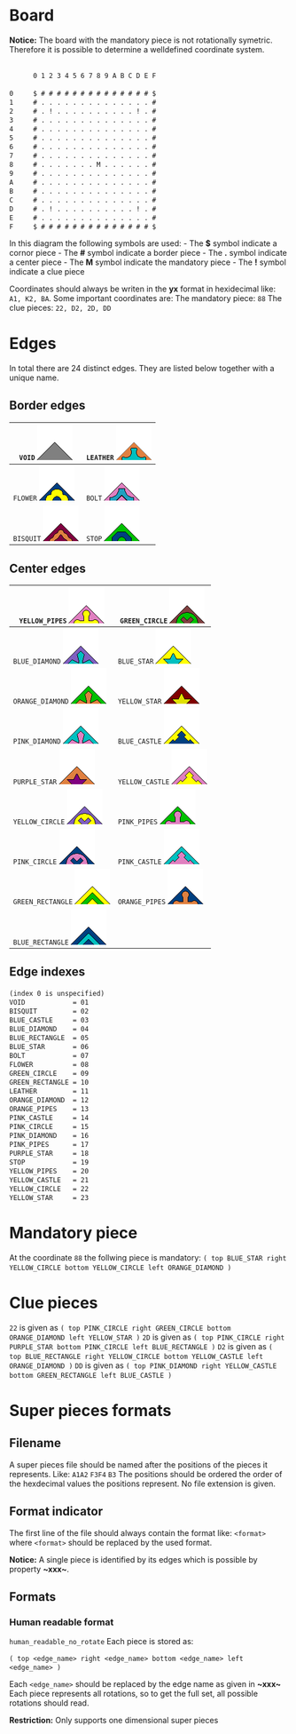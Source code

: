 # Board

**Notice:** The board with the mandatory piece is not rotationally symetric. Therefore it is possible to determine a welldefined  coordinate system.

```

      0 1 2 3 4 5 6 7 8 9 A B C D E F

0     $ # # # # # # # # # # # # # # $
1     # . . . . . . . . . . . . . . #
2     # . ! . . . . . . . . . . ! . #
3     # . . . . . . . . . . . . . . #
4     # . . . . . . . . . . . . . . #
5     # . . . . . . . . . . . . . . #
6     # . . . . . . . . . . . . . . #
7     # . . . . . . . . . . . . . . #
8     # . . . . . . . M . . . . . . #
9     # . . . . . . . . . . . . . . #
A     # . . . . . . . . . . . . . . #
B     # . . . . . . . . . . . . . . #
C     # . . . . . . . . . . . . . . #
D     # . ! . . . . . . . . . . ! . #
E     # . . . . . . . . . . . . . . #
F     $ # # # # # # # # # # # # # # $

```

In this diagram the following symbols are used:
	-  The **$** symbol indicate a cornor piece
	-  The **#** symbol indicate a border piece
	-  The **.** symbol indicate a center piece
	-  The **M** symbol indicate the mandatory piece
	-  The **!** symbol indicate a clue piece

Coordinates should always be writen in the **yx** format in hexidecimal like: `A1, K2, BA`.
Some important coordinates are:
The mandatory piece: `88`
The clue pieces: `22, D2, 2D, DD`

# Edges
In total there are 24 distinct edges. They are listed below together with a unique name.

## Border edges
| `VOID` ![img](./pieces_images/VOID.bmp)       | `LEATHER` ![img](./pieces_images/LEATHER.bmp) |
| --------------------------------------------- | --------------------------------------------- |
| `FLOWER` ![img](./pieces_images/FLOWER.bmp)   | `BOLT` ![img](./pieces_images/BOLT.bmp)       |
| `BISQUIT` ![img](./pieces_images/BISQUIT.bmp) | `STOP` ![img](./pieces_images/STOP.bmp)       |

## Center edges
| `YELLOW_PIPES` ![img](./pieces_images/YELLOW_PIPES.bmp)       | `GREEN_CIRCLE` ![img](./pieces_images/GREEN_CIRCLE.bmp)   |
| ------------------------------------------------------------- | --------------------------------------------------------- |
| `BLUE_DIAMOND` ![img](./pieces_images/BLUE_DIAMOND.bmp)       | `BLUE_STAR` ![img](./pieces_images/BLUE_STAR.bmp)         |
| `ORANGE_DIAMOND` ![img](./pieces_images/ORANGE_DIAMOND.bmp)   | `YELLOW_STAR` ![img](./pieces_images/YELLOW_STAR.bmp)     |
| `PINK_DIAMOND` ![img](./pieces_images/PINK_DIAMOND.bmp)       | `BLUE_CASTLE` ![img](./pieces_images/BLUE_CASTLE.bmp)     |
| `PURPLE_STAR` ![img](./pieces_images/PURPLE_STAR.bmp)         | `YELLOW_CASTLE` ![img](./pieces_images/YELLOW_CASTLE.bmp) |
| `YELLOW_CIRCLE` ![img](./pieces_images/YELLOW_CIRCLE.bmp)     | `PINK_PIPES` ![img](./pieces_images/PINK_PIPES.bmp)       |
| `PINK_CIRCLE` ![img](./pieces_images/PINK_CIRCLE.bmp)         | `PINK_CASTLE` ![img](./pieces_images/PINK_CASTLE.bmp)     |
| `GREEN_RECTANGLE` ![img](./pieces_images/GREEN_RECTANGLE.bmp) | `ORANGE_PIPES` ![img](./pieces_images/ORANGE_PIPES.bmp)   |
| `BLUE_RECTANGLE` ![img](./pieces_images/BLUE_RECTANGLE.bmp)   |                                                           |

## Edge indexes
```
(index 0 is unspecified)
VOID            = 01 
BISQUIT         = 02 
BLUE_CASTLE     = 03 
BLUE_DIAMOND    = 04 
BLUE_RECTANGLE  = 05 
BLUE_STAR       = 06 
BOLT            = 07 
FLOWER          = 08 
GREEN_CIRCLE    = 09 
GREEN_RECTANGLE = 10 
LEATHER         = 11 
ORANGE_DIAMOND  = 12 
ORANGE_PIPES    = 13 
PINK_CASTLE     = 14 
PINK_CIRCLE     = 15 
PINK_DIAMOND    = 16 
PINK_PIPES      = 17 
PURPLE_STAR     = 18 
STOP            = 19 
YELLOW_PIPES    = 20 
YELLOW_CASTLE   = 21 
YELLOW_CIRCLE   = 22 
YELLOW_STAR     = 23 
```

# Mandatory piece
At the coordinate `88` the follwing piece is mandatory: `( top BLUE_STAR right YELLOW_CIRCLE bottom YELLOW_CIRCLE left ORANGE_DIAMOND )`

# Clue pieces
`22` is given as `( top PINK_CIRCLE right GREEN_CIRCLE bottom ORANGE_DIAMOND left YELLOW_STAR )`
`2D` is given as `( top PINK_CIRCLE right PURPLE_STAR bottom PINK_CIRCLE left BLUE_RECTANGLE )`
`D2` is given as `( top BLUE_RECTANGLE right YELLOW_CIRCLE bottom YELLOW_CASTLE left ORANGE_DIAMOND )`
`DD` is given as `( top PINK_DIAMOND right YELLOW_CASTLE bottom GREEN_RECTANGLE left BLUE_CASTLE )`

# Super pieces formats

## Filename
A super pieces file should be named after the positions of the pieces it represents. Like:
`A1A2` `F3F4` `B3`
The positions should be ordered the order of the hexdecimal values the positions represent. No file extension is given.

## Format indicator
The first line of the file should always contain the format like:
``<format>`` where `<format>` should be replaced by the used format.

**Notice:** A single piece is identified by its edges which is possible by property **~xxx~**.

## Formats

### Human readable format
``human_readable_no_rotate``
Each piece is stored as: 
```
( top <edge_name> right <edge_name> bottom <edge_name> left <edge_name> )
```
Each `<edge_name>` should be replaced by the edge name as given in **~xxx~**
Each piece represents all rotations, so to get the full set, all possible rotations should read.

**Restriction:** Only supports one dimensional super pieces











